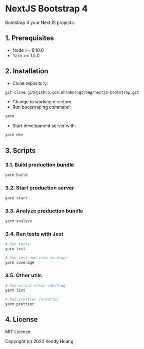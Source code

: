 # NextJS Bootstrap 4

Bootstrap 4 your NextJS projects.

## 1. Prerequisites

-   Node >= 8.10.0
-   Yarn >= 1.5.0

## 2. Installation

-   Clone repository:

```sh
git clone git@github.com:nhanhoangtrong/nextjs-bootstrap.git
```

-   Change to working directory
-   Run bootstraping command:

```sh
yarn
```

-   Start development server with:

```sh
yarn dev
```

## 3. Scripts

### 3.1. Build production bundle

```sh
yarn build
```

### 3.2. Start production server

```sh
yarn start
```

### 3.3. Analyze production bundle

```sh
yarn analyze
```

### 3.4. Run tests with Jest

```sh
# Run tests
yarn test

# Run test and view coverage
yarn coverage
```

### 3.5. Other utils

```sh
# Run eslint error checking
yarn lint

# Run prettier formating
yarn prettier
```

## 4. License

MIT License

Copyright (c) 2020 Kendy Hoang
